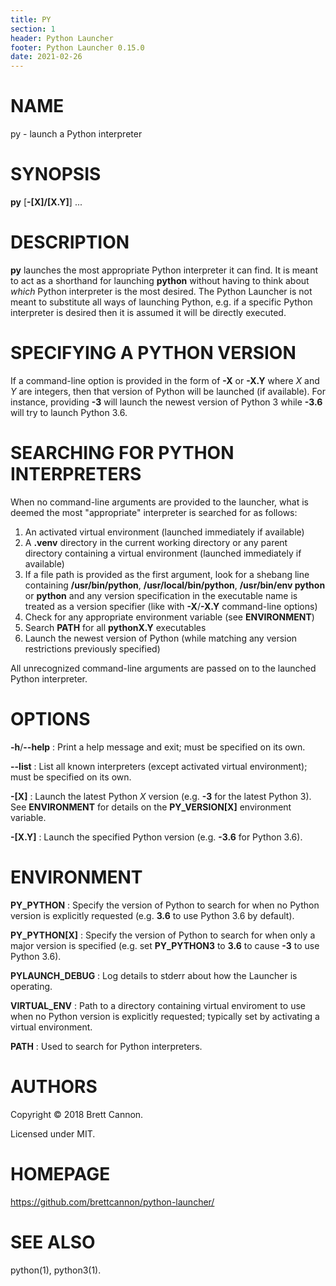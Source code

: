 ```yaml
---
title: PY
section: 1
header: Python Launcher
footer: Python Launcher 0.15.0
date: 2021-02-26
---
```


# NAME

py - launch a Python interpreter

# SYNOPSIS

**py** [**-[X]/[X.Y]**] ...

# DESCRIPTION

**py** launches the most appropriate Python interpreter it can find. It is meant
to act as a shorthand for launching **python** without having to think about
_which_ Python interpreter is the most desired. The Python Launcher is not meant
to substitute all ways of launching Python, e.g. if a specific Python
interpreter is desired then it is assumed it will be directly executed.

# SPECIFYING A PYTHON VERSION

If a command-line option is provided in the form of **-X** or **-X.Y** where _X_
and _Y_ are integers, then that version of Python will be launched
(if available). For instance, providing **-3** will launch the newest version of
Python 3 while **-3.6** will try to launch Python 3.6.

# SEARCHING FOR PYTHON INTERPRETERS

When no command-line arguments are provided to the launcher, what is deemed the
most "appropriate" interpreter is searched for as follows:

1. An activated virtual environment (launched immediately if available)
2. A **.venv** directory in the current working directory or any parent
   directory containing a virtual environment
   (launched immediately if available)
3. If a file path is provided as the first argument, look for a shebang line
   containing **/usr/bin/python**, **/usr/local/bin/python**,
   **/usr/bin/env python** or **python** and any version specification in the
   executable name is treated as a version specifier (like with **-X**/**-X.Y**
   command-line options)
4. Check for any appropriate environment variable (see **ENVIRONMENT**)
5. Search **PATH** for all **pythonX.Y** executables
6. Launch the newest version of Python (while matching any version restrictions
   previously specified)

All unrecognized command-line arguments are passed on to the launched Python
interpreter.

# OPTIONS

**-h**/**--help**
: Print a help message and exit; must be specified on its own.

**--list**
: List all known interpreters (except activated virtual environment);
must be specified on its own.

**-[X]**
: Launch the latest Python _X_ version (e.g. **-3** for the latest
Python 3). See **ENVIRONMENT** for details on the **PY_VERSION[X]** environment
variable.

**-[X.Y]**
: Launch the specified Python version (e.g. **-3.6** for Python 3.6).

# ENVIRONMENT

**PY_PYTHON**
: Specify the version of Python to search for when no Python
version is explicitly requested (e.g. **3.6** to use Python 3.6 by
default).

**PY_PYTHON[X]**
: Specify the version of Python to search for when only a major
version is specified (e.g. set **PY_PYTHON3** to **3.6** to cause
**-3** to use Python 3.6).

**PYLAUNCH_DEBUG**
: Log details to stderr about how the Launcher is operating.

**VIRTUAL_ENV**
: Path to a directory containing virtual enviroment to use when no
Python version is explicitly requested; typically set by
activating a virtual environment.

**PATH**
: Used to search for Python interpreters.

# AUTHORS

Copyright © 2018 Brett Cannon.

Licensed under MIT.

# HOMEPAGE

https://github.com/brettcannon/python-launcher/

# SEE ALSO

python(1), python3(1).
